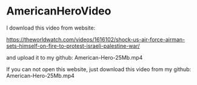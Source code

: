 # AmericanHeroVideo
I download this video from website:

https://theworldwatch.com/videos/1616102/shock-us-air-force-airman-sets-himself-on-fire-to-protest-israeli-palestine-war/

and upload it to my github: American-Hero-25Mb.mp4

If you can not open this website, just download this video from my github: American-Hero-25Mb.mp4
